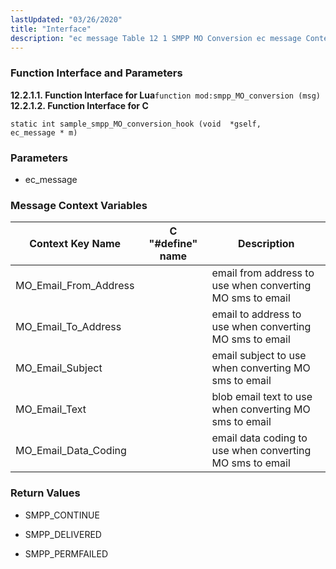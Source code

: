 ```yaml
---
lastUpdated: "03/26/2020"
title: "Interface"
description: "ec message Table 12 1 SMPP MO Conversion ec message Context Variables Context Key Name C define name Description MO Email From Address email from address to use when converting MO sms to email MO Email To Address email to address to use when converting MO sms to email MO..."
---
```


### <a name="idp723072"></a> Function Interface and Parameters

**<a name="idp724224"></a> 12.2.1.1. Function Interface for Lua**`function mod:smpp_MO_conversion (msg)`**<a name="idp726048"></a> 12.2.1.2. Function Interface for C**
```
static int sample_smpp_MO_conversion_hook (void  *gself,
ec_message * m)
```

### <a name="idp727984"></a> Parameters

*   ec_message

### <a name="idp615920"></a> Message Context Variables

<a name="SMPP_MO_Conversion_ec_message_Context_Variables"></a> 


| Context Key Name | C "#define" name | Description |
| --- | --- | --- |
| MO_Email_From_Address |   | email from address to use when converting MO sms to email |
| MO_Email_To_Address |   | email to address to use when converting MO sms to email |
| MO_Email_Subject |   | email subject to use when converting MO sms to email |
| MO_Email_Text |   | blob email text to use when converting MO sms to email |
| MO_Email_Data_Coding |   | email data coding to use when converting MO sms to email |

### <a name="idp631280"></a> Return Values

*   SMPP_CONTINUE

*   SMPP_DELIVERED

*   SMPP_PERMFAILED